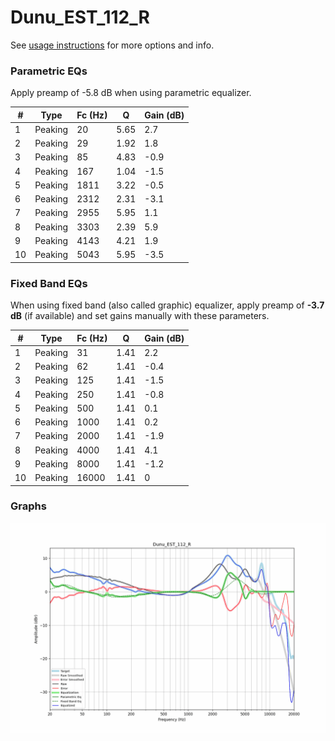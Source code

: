 # Dunu_EST_112_R
See [usage instructions](https://github.com/jaakkopasanen/AutoEq#usage) for more options and info.

### Parametric EQs
Apply preamp of -5.8 dB when using parametric equalizer.

|   # | Type    |   Fc (Hz) |    Q |   Gain (dB) |
|-----|---------|-----------|------|-------------|
|   1 | Peaking |        20 | 5.65 |         2.7 |
|   2 | Peaking |        29 | 1.92 |         1.8 |
|   3 | Peaking |        85 | 4.83 |        -0.9 |
|   4 | Peaking |       167 | 1.04 |        -1.5 |
|   5 | Peaking |      1811 | 3.22 |        -0.5 |
|   6 | Peaking |      2312 | 2.31 |        -3.1 |
|   7 | Peaking |      2955 | 5.95 |         1.1 |
|   8 | Peaking |      3303 | 2.39 |         5.9 |
|   9 | Peaking |      4143 | 4.21 |         1.9 |
|  10 | Peaking |      5043 | 5.95 |        -3.5 |

### Fixed Band EQs
When using fixed band (also called graphic) equalizer, apply preamp of **-3.7 dB** (if available) and set gains manually with these parameters.

|   # | Type    |   Fc (Hz) |    Q |   Gain (dB) |
|-----|---------|-----------|------|-------------|
|   1 | Peaking |        31 | 1.41 |         2.2 |
|   2 | Peaking |        62 | 1.41 |        -0.4 |
|   3 | Peaking |       125 | 1.41 |        -1.5 |
|   4 | Peaking |       250 | 1.41 |        -0.8 |
|   5 | Peaking |       500 | 1.41 |         0.1 |
|   6 | Peaking |      1000 | 1.41 |         0.2 |
|   7 | Peaking |      2000 | 1.41 |        -1.9 |
|   8 | Peaking |      4000 | 1.41 |         4.1 |
|   9 | Peaking |      8000 | 1.41 |        -1.2 |
|  10 | Peaking |     16000 | 1.41 |         0   |

### Graphs
![](./Dunu_EST_112_R.png)
